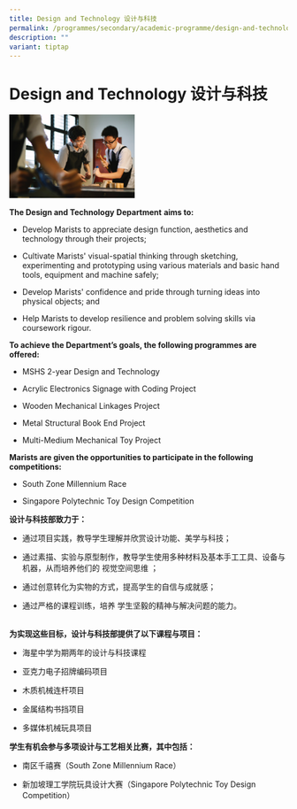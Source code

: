 ```yaml
---
title: Design and Technology 设计与科技
permalink: /programmes/secondary/academic-programme/design-and-technology/
description: ""
variant: tiptap
---
```

<h1>Design and Technology <strong>设计与科技</strong></h1>
<div class="isomer-image-wrapper">
<img style="width:45%" height="auto" width="100%" src="/images/Academic%20Programme/Secondary/d&amp;t_v1.png">
</div>
<p><strong>The Design and Technology</strong>&nbsp;<strong>Department</strong>&nbsp;<strong>aims to:</strong>
</p>
<ul>
<li>
<p>Develop Marists to appreciate design function, aesthetics and technology
through their projects;</p>
</li>
<li>
<p>Cultivate Marists' visual-spatial thinking through sketching, experimenting
and prototyping using various materials and basic hand tools, equipment
and machine safely;</p>
</li>
<li>
<p>Develop Marists' confidence and pride through turning ideas into physical
objects; and</p>
</li>
<li>
<p>Help Marists to develop resilience and problem solving skills via coursework
rigour.</p>
</li>
</ul>
<p><strong>To achieve the Department’s goals, the following programmes are offered:</strong>
</p>
<ul>
<li>
<p>MSHS 2-year Design and Technology</p>
</li>
<li>
<p>Acrylic Electronics Signage with Coding Project</p>
</li>
<li>
<p>Wooden Mechanical Linkages Project</p>
</li>
<li>
<p>Metal Structural Book End Project</p>
</li>
<li>
<p>Multi-Medium Mechanical Toy Project</p>
</li>
</ul>
<p><strong>Marists are given the opportunities to participate in the following competitions:</strong>
</p>
<ul>
<li>
<p>South Zone Millennium Race</p>
</li>
<li>
<p>Singapore Polytechnic Toy Design Competition</p>
</li>
</ul>
<p></p>
<p><strong>设计与科技部致力于：</strong>
</p>
<ul>
<li>
<p>通过项目实践，教导学生理解并欣赏设计功能、美学与科技；</p>
</li>
<li>
<p>通过素描、实验与原型制作，教导学生使用多种材料及基本手工工具、设备与机器，从而培养他们的 视觉空间思维 ；</p>
</li>
<li>
<p>通过创意转化为实物的方式，提高学生的自信与成就感；</p>
</li>
<li>
<p>通过严格的课程训练，培养 学生坚毅的精神与解决问题的能力。
<br>
<br>
</p>
</li>
</ul>
<p><strong>为实现这些目标，设计与科技部提供了以下课程与项目：</strong>
</p>
<ul>
<li>
<p>海星中学为期两年的设计与科技课程</p>
</li>
<li>
<p>亚克力电子招牌编码项目</p>
</li>
<li>
<p>木质机械连杆项目</p>
</li>
<li>
<p>金属结构书挡项目</p>
</li>
<li>
<p>多媒体机械玩具项目<strong><br></strong>
</p>
</li>
</ul>
<p><strong>学生有机会参与多项设计与工艺相关比赛，其中包括：</strong>
</p>
<ul>
<li>
<p>南区千禧赛（South Zone Millennium Race）</p>
</li>
<li>
<p>新加坡理工学院玩具设计大赛（Singapore Polytechnic Toy Design Competition）</p>
</li>
</ul>
<p></p>